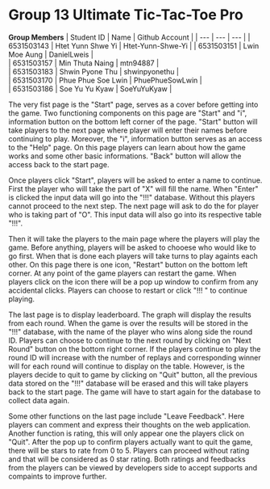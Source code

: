 Group 13
Ultimate Tic-Tac-Toe Pro
=======================

<b>Group Members</b>
|  Student ID  |  Name  |  Github Account  |
|  ---  |  ---  |  ---  |
|  6531503143  |  Htet Yunn Shwe Yi  |  Htet-Yunn-Shwe-Yi  |
|  6531503151  |  Lwin Moe Aung |  DanielLweis  |           
|  6531503157  |  Min Thuta Naing |  mtn94887  |        
|  6531503183  |  Shwin Pyone Thu |  shwinpyonethu  |    
|  6531503170  |  Phue Phue Soe Lwin |  PhuePhueSowLwin  |      
|  6531503186  |  Soe Yu Yu Kyaw |  SoeYuYuKyaw  |         

  The very fist page is the "Start" page, serves as a cover before getting into the game. Two functioning components on this page are "Start" and "i", information button on the bottom left corner of the page. "Start" button will take players to the next page where player will enter their names before continuing to play. Moreover, the "i", information button serves as an access to the "Help" page. On this page players can learn about how the game works and some other basic informations. "Back" button will allow the access back to the start page.

  Once players click "Start", players will be asked to enter a name to continue. First the player who will take the part of "X" will fill the name. When "Enter" is clicked the input data will go into the "!!!" database. Without this players cannot proceed to the next step. The next page will ask to do the for player who is taking part of "O". This input data will also go into its respective table "!!!".
 
  Then it will take the players to the main page where the players will play the game. Before anything, players will be asked to chooese who would like to go first. When that is done each players will take turns to play againts each other. On this page there is one icon, "Restart" button on the bottom left corner. At any point of the game players can restart the game. When players click on the icon there will be a pop up window to confirm from any accidental clicks. Players can choose to restart or click "!!! " to continue playing.

  The last page is to display leaderboard. The graph will display the results from each round. When the game is over the results will be stored in the "!!!" database, with the name of the player who wins along side the round ID. Players can choose to continue to the next round by clicking on "Next Round" button on the bottom right corner. If the players continue to play the round ID will increase with the number of replays and corresponding winner will for each round will continue to display on the table. However, is the players decide to quit to game by clicking on "Quit" button, all the previous data stored on the "!!!" database will be erased and this will take players back to the start page. The game will have to start again for the database to collect data again.

  Some other functions on the last page include "Leave Feedback". Here players can comment and express their thoughts on the web application. Another function is rating, this will only appear one the players click on "Quit". After the pop up to confirm players actually want to quit the game, there will be stars to rate from 0 to 5. Players can proceed without rating and that will be considered as 0 star rating. Both ratings and feedbacks from the players can be viewed by developers side to accept supports and compaints to improve further. 
